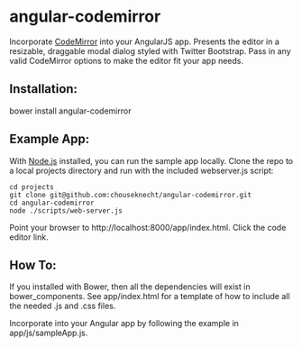 angular-codemirror
==================

Incorporate [CodeMirror](http://www.codemirror.net) into your AngularJS app. Presents the editor in a resizable, draggable modal dialog styled with Twitter Bootstrap. Pass in any valid CodeMirror options to make the editor fit your app needs.

Installation:
-------------
bower install angular-codemirror

Example App:
------------
With [Node.js](http://nodejs.org) installed, you can run the sample app locally. Clone the repo to a local projects directory and run with the included webserver.js script:

    cd projects
    git clone git@github.com:chouseknecht/angular-codemirror.git
    cd angular-codemirror
    node ./scripts/web-server.js

Point your browser to http://localhost:8000/app/index.html. Click the code editor link.

How To:
-------
If you installed with Bower, then all the dependencies will exist in bower_components. See app/index.html for a template of how to include all the needed .js and .css files.

Incorporate into your Angular app by following the example in app/js/sampleApp.js.

